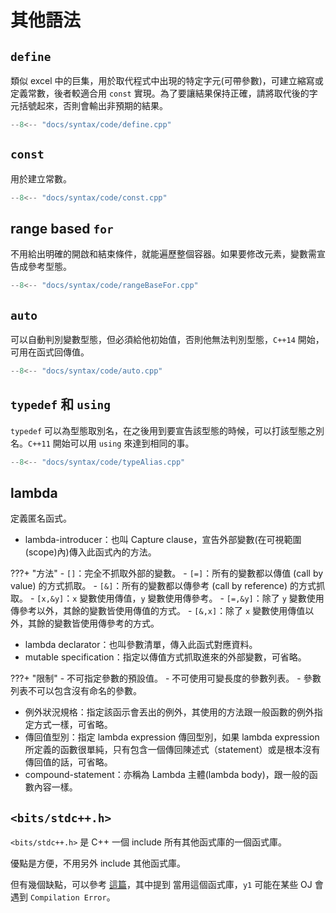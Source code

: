 # 其他語法

## `define`
類似 excel 中的巨集，用於取代程式中出現的特定字元(可帶參數)，可建立縮寫或定義常數，後者較適合用 `const` 實現。為了要讓結果保持正確，請將取代後的字元括號起來，否則會輸出非預期的結果。

```cpp
--8<-- "docs/syntax/code/define.cpp"
```

## `const`
用於建立常數。

```cpp
--8<-- "docs/syntax/code/const.cpp"
```

## range based `for`
不用給出明確的開啟和結束條件，就能遍歷整個容器。如果要修改元素，變數需宣告成參考型態。

```cpp
--8<-- "docs/syntax/code/rangeBaseFor.cpp"
```

## `auto`
可以自動判別變數型態，但必須給他初始值，否則他無法判別型態，`C++14` 開始，可用在函式回傳值。

```cpp
--8<-- "docs/syntax/code/auto.cpp"
```

## `typedef` 和 `using`
`typedef` 可以為型態取別名，在之後用到要宣告該型態的時候，可以打該型態之別名。`C++11` 開始可以用 `using` 來達到相同的事。

```cpp
--8<-- "docs/syntax/code/typeAlias.cpp"
```

## lambda
定義匿名函式。

- lambda-introducer：也叫 Capture clause，宣告外部變數(在可視範圍(scope)內)傳入此函式內的方法。

???+ "方法"
    - `[]`：完全不抓取外部的變數。
    - `[=]`：所有的變數都以傳值 (call by value) 的方式抓取。
    - `[&]`：所有的變數都以傳參考 (call by reference) 的方式抓取。
    - `[x,&y]`：`x` 變數使用傳值，`y` 變數使用傳參考。
    - `[=,&y]`：除了 `y` 變數使用傳參考以外，其餘的變數皆使用傳值的方式。
    - `[&,x]`：除了 `x` 變數使用傳值以外，其餘的變數皆使用傳參考的方式。

- lambda declarator：也叫參數清單，傳入此函式對應資料。
- mutable specification：指定以傳值方式抓取進來的外部變數，可省略。

???+ "限制"
    - 不可指定參數的預設值。
    - 不可使用可變長度的參數列表。
    - 參數列表不可以包含沒有命名的參數。

- 例外狀況規格：指定該函示會丟出的例外，其使用的方法跟一般函數的例外指定方式一樣，可省略。
- 傳回值型別：指定 lambda expression 傳回型別，如果 lambda expression 所定義的函數很單純，只有包含一個傳回陳述式（statement）或是根本沒有傳回值的話，可省略。
- compound-statement：亦稱為 Lambda 主體(lambda body)，跟一般的函數內容一樣。

## `<bits/stdc++.h>`

`<bits/stdc++.h>` 是 C++ 一個 include 所有其他函式庫的一個函式庫。

優點是方便，不用另外 include 其他函式庫。

但有幾個缺點，可以參考 [這篇](https://codeforces.com/blog/entry/51856)，其中提到 當用這個函式庫，`y1` 可能在某些 OJ 會遇到 `Compilation Error`。